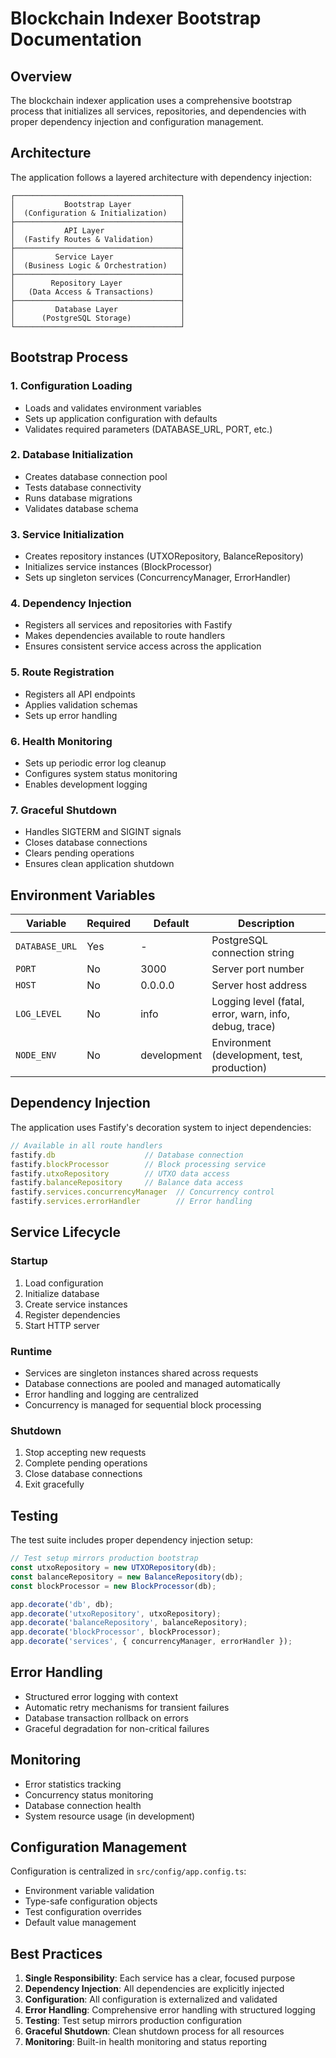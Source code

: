 # Blockchain Indexer Bootstrap Documentation

## Overview

The blockchain indexer application uses a comprehensive bootstrap process that initializes all services, repositories, and dependencies with proper dependency injection and configuration management.

## Architecture

The application follows a layered architecture with dependency injection:

```
┌─────────────────────────────────────┐
│           Bootstrap Layer           │
│  (Configuration & Initialization)   │
├─────────────────────────────────────┤
│           API Layer                 │
│  (Fastify Routes & Validation)      │
├─────────────────────────────────────┤
│         Service Layer               │
│  (Business Logic & Orchestration)   │
├─────────────────────────────────────┤
│        Repository Layer             │
│   (Data Access & Transactions)      │
├─────────────────────────────────────┤
│         Database Layer              │
│      (PostgreSQL Storage)           │
└─────────────────────────────────────┘
```

## Bootstrap Process

### 1. Configuration Loading
- Loads and validates environment variables
- Sets up application configuration with defaults
- Validates required parameters (DATABASE_URL, PORT, etc.)

### 2. Database Initialization
- Creates database connection pool
- Tests database connectivity
- Runs database migrations
- Validates database schema

### 3. Service Initialization
- Creates repository instances (UTXORepository, BalanceRepository)
- Initializes service instances (BlockProcessor)
- Sets up singleton services (ConcurrencyManager, ErrorHandler)

### 4. Dependency Injection
- Registers all services and repositories with Fastify
- Makes dependencies available to route handlers
- Ensures consistent service access across the application

### 5. Route Registration
- Registers all API endpoints
- Applies validation schemas
- Sets up error handling

### 6. Health Monitoring
- Sets up periodic error log cleanup
- Configures system status monitoring
- Enables development logging

### 7. Graceful Shutdown
- Handles SIGTERM and SIGINT signals
- Closes database connections
- Clears pending operations
- Ensures clean application shutdown

## Environment Variables

| Variable | Required | Default | Description |
|----------|----------|---------|-------------|
| `DATABASE_URL` | Yes | - | PostgreSQL connection string |
| `PORT` | No | 3000 | Server port number |
| `HOST` | No | 0.0.0.0 | Server host address |
| `LOG_LEVEL` | No | info | Logging level (fatal, error, warn, info, debug, trace) |
| `NODE_ENV` | No | development | Environment (development, test, production) |

## Dependency Injection

The application uses Fastify's decoration system to inject dependencies:

```typescript
// Available in all route handlers
fastify.db                    // Database connection
fastify.blockProcessor        // Block processing service
fastify.utxoRepository        // UTXO data access
fastify.balanceRepository     // Balance data access
fastify.services.concurrencyManager  // Concurrency control
fastify.services.errorHandler        // Error handling
```

## Service Lifecycle

### Startup
1. Load configuration
2. Initialize database
3. Create service instances
4. Register dependencies
5. Start HTTP server

### Runtime
- Services are singleton instances shared across requests
- Database connections are pooled and managed automatically
- Error handling and logging are centralized
- Concurrency is managed for sequential block processing

### Shutdown
1. Stop accepting new requests
2. Complete pending operations
3. Close database connections
4. Exit gracefully

## Testing

The test suite includes proper dependency injection setup:

```typescript
// Test setup mirrors production bootstrap
const utxoRepository = new UTXORepository(db);
const balanceRepository = new BalanceRepository(db);
const blockProcessor = new BlockProcessor(db);

app.decorate('db', db);
app.decorate('utxoRepository', utxoRepository);
app.decorate('balanceRepository', balanceRepository);
app.decorate('blockProcessor', blockProcessor);
app.decorate('services', { concurrencyManager, errorHandler });
```

## Error Handling

- Structured error logging with context
- Automatic retry mechanisms for transient failures
- Database transaction rollback on errors
- Graceful degradation for non-critical failures

## Monitoring

- Error statistics tracking
- Concurrency status monitoring
- Database connection health
- System resource usage (in development)

## Configuration Management

Configuration is centralized in `src/config/app.config.ts`:

- Environment variable validation
- Type-safe configuration objects
- Test configuration overrides
- Default value management

## Best Practices

1. **Single Responsibility**: Each service has a clear, focused purpose
2. **Dependency Injection**: All dependencies are explicitly injected
3. **Configuration**: All configuration is externalized and validated
4. **Error Handling**: Comprehensive error handling with structured logging
5. **Testing**: Test setup mirrors production configuration
6. **Graceful Shutdown**: Clean shutdown process for all resources
7. **Monitoring**: Built-in health monitoring and status reporting